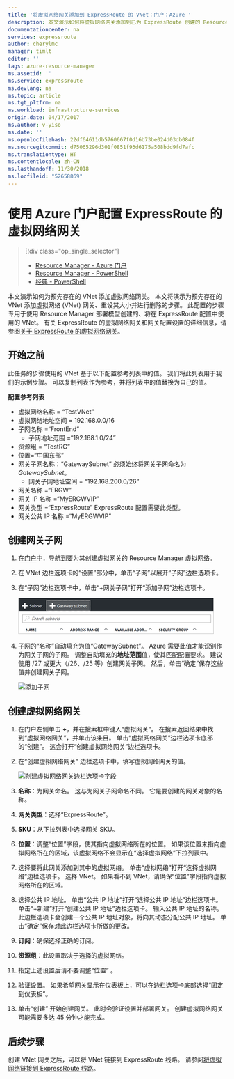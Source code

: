 ```yaml
---
title: '将虚拟网络网关添加到 ExpressRoute 的 VNet：门户：Azure '
description: 本文演示如何将虚拟网络网关添加到已为 ExpressRoute 创建的 Resource Manager VNet。
documentationcenter: na
services: expressroute
author: cherylmc
manager: timlt
editor: ''
tags: azure-resource-manager
ms.assetid: ''
ms.service: expressroute
ms.devlang: na
ms.topic: article
ms.tgt_pltfrm: na
ms.workload: infrastructure-services
origin.date: 04/17/2017
ms.author: v-yiso
ms.date: ''
ms.openlocfilehash: 22df64611db5760667f0d16b73be024d03db084f
ms.sourcegitcommit: d75065296d301f0851f93d6175a508bdd9fd7afc
ms.translationtype: HT
ms.contentlocale: zh-CN
ms.lasthandoff: 11/30/2018
ms.locfileid: "52658869"
---
```

# <a name="configure-a-virtual-network-gateway-for-expressroute-using-the-azure-portal"></a>使用 Azure 门户配置 ExpressRoute 的虚拟网络网关
> [!div class="op_single_selector"]
> * [Resource Manager - Azure 门户](./expressroute-howto-add-gateway-portal-resource-manager.md)
> * [Resource Manager - PowerShell](./expressroute-howto-add-gateway-resource-manager.md)
> * [经典 - PowerShell](./expressroute-howto-add-gateway-classic.md)
> 
> 

本文演示如何为预先存在的 VNet 添加虚拟网络网关。 本文将演示为预先存在的 VNet 添加虚拟网络 (VNet) 网关、重设其大小并进行删除的步骤。 此配置的步骤专用于使用 Resource Manager 部署模型创建的、将在 ExpressRoute 配置中使用的 VNet。 有关 ExpressRoute 的虚拟网络网关和网关配置设置的详细信息，请参阅[关于 ExpressRoute 的虚拟网络网关](./expressroute-about-virtual-network-gateways.md)。 


## <a name="before-beginning"></a>开始之前

此任务的步骤使用的 VNet 基于以下配置参考列表中的值。 我们将此列表用于我们的示例步骤。 可以复制列表作为参考，并将列表中的值替换为自己的值。

**配置参考列表**

* 虚拟网络名称 = “TestVNet”
* 虚拟网络地址空间 = 192.168.0.0/16
* 子网名称 =“FrontEnd” 
    * 子网地址范围 =“192.168.1.0/24”
* 资源组 = “TestRG”
* 位置=“中国东部”
* 网关子网名称：“GatewaySubnet” 必须始终将网关子网命名为 *GatewaySubnet*。
    * 网关子网地址空间 = “192.168.200.0/26”
* 网关名称 =“ERGW”
* 网关 IP 名称 =“MyERGWVIP”
* 网关类型 =“ExpressRoute” ExpressRoute 配置需要此类型。
* 网关公共 IP 名称 =“MyERGWVIP”


## <a name="create-the-gateway-subnet"></a>创建网关子网

1. 在[门户](http://portal.azure.cn)中，导航到要为其创建虚拟网关的 Resource Manager 虚拟网络。
2. 在 VNet 边栏选项卡的“设置”部分中，单击“子网”以展开“子网”边栏选项卡。
3. 在“子网”边栏选项卡中，单击“+网关子网”打开“添加子网”边栏选项卡。 
   
    ![添加网关子网](./media/expressroute-howto-add-gateway-portal-resource-manager/addgwsubnet.png "添加网关子网")


4. 子网的“名称”自动填充为值“GatewaySubnet”。 Azure 需要此值才能识别作为网关子网的子网。 调整自动填充的**地址范围**值，使其匹配配置要求。 建议使用 /27 或更大（/26、/25 等）创建网关子网。 然后，单击“确定”保存这些值并创建网关子网。

    ![添加子网](./media/expressroute-howto-add-gateway-portal-resource-manager/addsubnetgw.png "添加子网")

## <a name="create-the-virtual-network-gateway"></a>创建虚拟网络网关

1. 在门户左侧单击 **+**，并在搜索框中键入“虚拟网关”。 在搜索返回结果中找到“虚拟网络网关”，并单击该条目。 单击“虚拟网络网关”边栏选项卡底部的“创建”。 这会打开“创建虚拟网络网关”边栏选项卡。
2. 在“创建虚拟网络网关”  边栏选项卡中，填写虚拟网络网关的值。

    ![创建虚拟网络网关边栏选项卡字段](./media/expressroute-howto-add-gateway-portal-resource-manager/gw.png "创建虚拟网络网关边栏选项卡字段")
3. **名称**：为网关命名。 这与为网关子网命名不同。 它是要创建的网关对象的名称。
4. **网关类型**：选择“ExpressRoute”。
5. **SKU**：从下拉列表中选择网关 SKU。
6. **位置**：调整“位置”字段，使其指向虚拟网络所在的位置。 如果该位置未指向虚拟网络所在的区域，该虚拟网络不会显示在“选择虚拟网络”下拉列表中。
7. 选择要将此网关添加到其中的虚拟网络。 单击“虚拟网络”打开“选择虚拟网络”边栏选项卡。 选择 VNet。 如果看不到 VNet，请确保“位置”字段指向虚拟网络所在的区域。
9. 选择公共 IP 地址。 单击“公共 IP 地址”打开“选择公共 IP 地址”边栏选项卡。 单击“+新建”打开“创建公共 IP 地址”边栏选项卡。 输入公共 IP 地址的名称。 此边栏选项卡会创建一个公共 IP 地址对象，将向其动态分配公共 IP 地址。 单击“确定”保存对此边栏选项卡所做的更改。
10. **订阅**：确保选择正确的订阅。
11. **资源组**：此设置取决于选择的虚拟网络。
12. 指定上述设置后请不要调整“位置”  。
13. 验证设置。 如果希望网关显示在仪表板上，可以在边栏选项卡底部选择“固定到仪表板”。
14. 单击“创建”  开始创建网关。 此时会验证设置并部署网关。 创建虚拟网络网关可能需要多达 45 分钟才能完成。

## <a name="next-steps"></a>后续步骤
创建 VNet 网关之后，可以将 VNet 链接到 ExpressRoute 线路。 请参阅[将虚拟网络链接到 ExpressRoute 线路](./expressroute-howto-linkvnet-portal-resource-manager.md)。